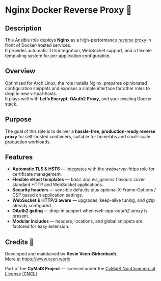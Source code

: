 # Nginx Docker Reverse Proxy 🚀

## Description

This Ansible role deploys **Nginx** as a high-performance [reverse proxy](https://en.wikipedia.org/wiki/Reverse_proxy) in front of Docker-hosted services.  
It provides automatic TLS integration, WebSocket support, and a flexible templating system for per-application configuration.

## Overview

Optimised for Arch Linux, the role installs Nginx, prepares opinionated configuration snippets and exposes a simple interface for other roles to drop in new virtual-hosts.  
It plays well with **Let’s Encrypt**, **OAuth2 Proxy**, and your existing Docker stack.

## Purpose

The goal of this role is to deliver a **hassle-free, production-ready reverse proxy** for self-hosted containers, suitable for homelabs and small-scale production workloads.

## Features

- **Automatic TLS & HSTS** — integrates with the *webserver-https* role for certificate management.  
- **Flexible vHost templates** — *basic* and *ws_generic* flavours cover standard HTTP and WebSocket applications.  
- **Security headers** — sensible defaults plus optional X-Frame-Options / CSP based on application settings.  
- **WebSocket & HTTP/2 aware** — upgrades, keep-alive tuning, and gzip already configured.  
- **OAuth2 gating** — drop-in support when *web-app-oauth2-proxy* is present.  
- **Modular includes** — headers, locations, and global snippets are factored for easy extension.

## Credits 📝

Developed and maintained by **Kevin Veen-Birkenbach**.  
More at <https://www.veen.world>

Part of the **CyMaIS Project** — licensed under the [CyMaIS NonCommercial License (CNCL)](https://s.veen.world/cncl)
